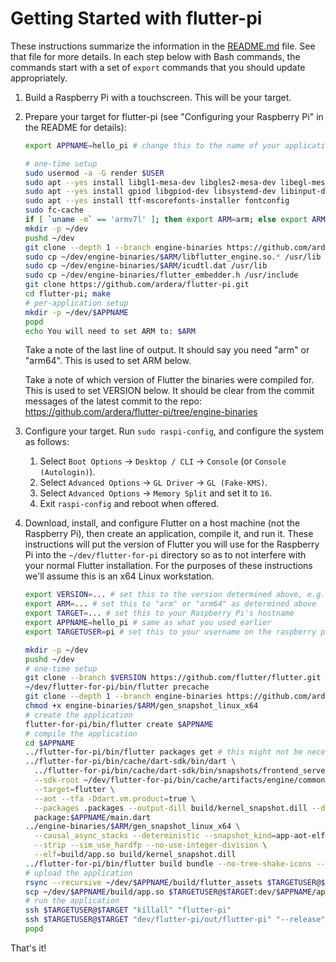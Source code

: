 # Getting Started with flutter-pi

These instructions summarize the information in the [README.md](README.md) file. See that file for more details.
In each step below with Bash commands, the commands start with a set of `export` commands that you should update appropriately.

1. Build a Raspberry Pi with a touchscreen. This will be your target.

2. Prepare your target for flutter-pi (see "Configuring your Raspberry Pi" in the README for details):
   ```bash
   export APPNAME=hello_pi # change this to the name of your application
   
   # one-time setup
   sudo usermod -a -G render $USER
   sudo apt --yes install libgl1-mesa-dev libgles2-mesa-dev libegl-mesa0 libdrm-dev libgbm-dev
   sudo apt --yes install gpiod libgpiod-dev libsystemd-dev libinput-dev libudev-dev libxkbcommon-dev
   sudo apt --yes install ttf-mscorefonts-installer fontconfig
   sudo fc-cache
   if [ `uname -m` == 'armv7l' ]; then export ARM=arm; else export ARM=arm64; fi
   mkdir -p ~/dev
   pushd ~/dev
   git clone --depth 1 --branch engine-binaries https://github.com/ardera/flutter-pi.git engine-binaries
   sudo cp ~/dev/engine-binaries/$ARM/libflutter_engine.so.* /usr/lib
   sudo cp ~/dev/engine-binaries/$ARM/icudtl.dat /usr/lib
   sudo cp ~/dev/engine-binaries/flutter_embedder.h /usr/include
   git clone https://github.com/ardera/flutter-pi.git
   cd flutter-pi; make
   # per-application setup
   mkdir -p ~/dev/$APPNAME
   popd
   echo You will need to set ARM to: $ARM
   ```
   
   Take a note of the last line of output. It should say you need "arm" or "arm64". This is used to set ARM below.
   
   Take a note of which version of Flutter the binaries were compiled for. This is used to set VERSION below. It should be clear from the commit messages of the latest commit to the repo: https://github.com/ardera/flutter-pi/tree/engine-binaries

3. Configure your target. Run `sudo raspi-config`, and configure the system as follows:
   1. Select `Boot Options` -> `Desktop / CLI` -> `Console` (or `Console (Autologin)`).
   2. Select `Advanced Options` -> `GL Driver` -> `GL (Fake-KMS)`.
   3. Select `Advanced Options` -> `Memory Split` and set it to `16`.
   4. Exit `raspi-config` and reboot when offered.

4. Download, install, and configure Flutter on a host machine (not the Raspberry Pi), then create an application, compile it, and run it.
   These instructions will put the version of Flutter you will use for the Raspberry Pi into the `~/dev/flutter-for-pi` directory so as to not interfere with your normal Flutter installation.
   For the purposes of these instructions we'll assume this is an x64 Linux workstation.
   ```bash
   export VERSION=... # set this to the version determined above, e.g. 1.22.4
   export ARM=... # set this to "arm" or "arm64" as determined above
   export TARGET=... # set this to your Raspberry Pi's hostname
   export APPNAME=hello_pi # same as what you used earlier
   export TARGETUSER=pi # set this to your username on the raspberry pi, e.g. "pi" or $USER if it's the same as on the host
   
   mkdir -p ~/dev
   pushd ~/dev
   # one-time setup
   git clone --branch $VERSION https://github.com/flutter/flutter.git flutter-for-pi
   ~/dev/flutter-for-pi/bin/flutter precache
   git clone --depth 1 --branch engine-binaries https://github.com/ardera/flutter-pi.git engine-binaries
   chmod +x engine-binaries/$ARM/gen_snapshot_linux_x64
   # create the application
   flutter-for-pi/bin/flutter create $APPNAME
   # compile the application
   cd $APPNAME
   ../flutter-for-pi/bin/flutter packages get # this might not be necessary
   ../flutter-for-pi/bin/cache/dart-sdk/bin/dart \
     ../flutter-for-pi/bin/cache/dart-sdk/bin/snapshots/frontend_server.dart.snapshot \
     --sdk-root ~/dev/flutter-for-pi/bin/cache/artifacts/engine/common/flutter_patched_sdk_product \
     --target=flutter \
     --aot --tfa -Ddart.vm.product=true \
     --packages .packages --output-dill build/kernel_snapshot.dill --depfile build/kernel_snapshot.d \
     package:$APPNAME/main.dart
   ../engine-binaries/$ARM/gen_snapshot_linux_x64 \
     --causal_async_stacks --deterministic --snapshot_kind=app-aot-elf \
     --strip --sim_use_hardfp --no-use-integer-division \
     --elf=build/app.so build/kernel_snapshot.dill
   ../flutter-for-pi/bin/flutter build bundle --no-tree-shake-icons --precompiled
   # upload the application
   rsync --recursive ~/dev/$APPNAME/build/flutter_assets $TARGETUSER@$TARGET:dev/$APPNAME
   scp ~/dev/$APPNAME/build/app.so $TARGETUSER@$TARGET:dev/$APPNAME/app.so
   # run the application
   ssh $TARGETUSER@$TARGET "killall" "flutter-pi"	
   ssh $TARGETUSER@$TARGET "dev/flutter-pi/out/flutter-pi" "--release" "~/dev/$APPNAME"
   popd
   ```

That's it!

